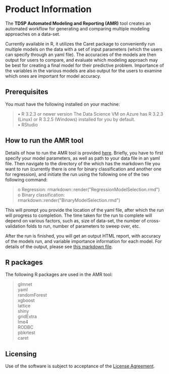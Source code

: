 # Product Information #
The **TDSP Automated Modeling and Reporting (AMR)** tool creates an automated workflow for generating and comparing multiple modeling approaches on a data-set.  

Currently available in R, it utilizes the Caret package to conveniently run multiple models on the data with a set of input parameters (which the users can specify through an yaml file). The accuracies of the models are then output for users to compare, and evaluate which modeling approach may be best for creating a final model for their predictive problem. Importance of the variables in the various models are also output for the users to examine which ones are important for model accuracy.

## Prerequisites ##
You must have the following installed on your machine:

> •	R 3.2.3 or newer version The Data Science VM on Azure has R 3.2.3 (Linux) or R 3.2.5 (Windows) installed for you by default. <br>
> •	RStudio

## How to run the AMR tool  ##
Details of how to run the AMR tool is provided [here](https://github.com/Azure/Azure-TDSP-Utilities/blob/master/DataScienceUtilities/Modeling/team-data-science-process-automated-modeling-reporting-instructions.md "here"). Briefly, you have to first specify your model parameters, as well as path to your data file in an yaml file. Then navigate to the directory of the which has the markdown file you want to run (currently there is one for binary classification and another one for regression), and initiate the run using the following one of the two following command: 

> o	Regression: rmarkdown::render("RegressionModelSelection.rmd")<br>
> o	Binary classification: rmarkdown::render("BinaryModelSelection.rmd")

This will prompt you provide the location of the yaml file, after which the run will progress to completion. The time taken for the run to complete will depend on various factors, such as, size of data-set, the number of cross-validation folds to run, number of parameters to sweep over, etc. 

After the run is finished, you will get an output HTML report, with accuracy of the models run, and variable importance information for each model. For details of the output, please see [this markdown file](https://github.com/Azure/Azure-TDSP-Utilities/blob/master/DataScienceUtilities/Modeling/team-data-science-process-automated-modeling-reporting-instructions.md "this markdown file").

## R packages ##
The following R packages are used in the AMR tool:
> glmnet<br>
> yaml<br>
> randomForest<br>
> xgboost<br>
> lattice<br>
> shiny<br>
> gridExtra<br>
> lme4<br>
> RODBC<br>
> pbkrtest<br>
> caret<br>

## Licensing ##
Use of the software is subject to acceptance of the [License Agreement](https://github.com/Azure/Azure-TDSP-Utilities/blob/master/DataScienceUtilities/Modeling/LICENSE.txt "Licence Agreement").
 

